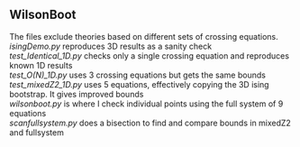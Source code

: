 ## WilsonBoot

The files exclude theories based on different sets of crossing equations.\
_isingDemo.py_ reproduces 3D results as a sanity check\
_test_Identical_1D.py_ checks only a single crossing equation and reproduces known 1D results\
_test\_O(N)\_1D.py_ uses 3 crossing equations but gets the same bounds\
_test\_mixedZ2\_1D.py_ uses 5 equations, effectively copying the 3D ising bootstrap. It gives improved bounds\
_wilsonboot.py_ is where I check individual points using the full system of 9 equations\
_scanfullsystem.py_ does a bisection to find and compare bounds in mixedZ2 and fullsystem
